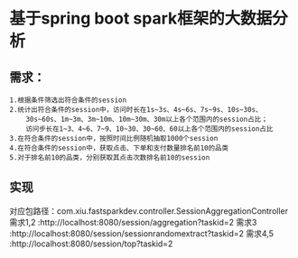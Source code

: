 # 基于spring boot spark框架的大数据分析
## 需求：
    1.根据条件筛选出符合条件的session
    2.统计出符合条件的session中，访问时长在1s~3s、4s~6s、7s~9s、10s~30s、
        30s~60s、1m~3m、3m~10m、10m~30m、30m以上各个范围内的session占比；
        访问步长在1~3、4~6、7~9、10~30、30~60、60以上各个范围内的session占比
    3.在符合条件的session中，按照时间比例随机抽取1000个session    
    4.在符合条件的session中，获取点击、下单和支付数量排名前10的品类
    5.对于排名前10的品类，分别获取其点击次数排名前10的session
    
    
## 实现
对应包路径：com.xiu.fastsparkdev.controller.SessionAggregationController
需求1,2  :http://localhost:8080/session/aggregation?taskid=2
需求3    :http://localhost:8080/session/sessionrandomextract?taskid=2
需求4,5  :http://localhost:8080/session/top?taskid=2


